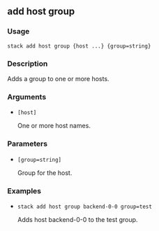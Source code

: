 ## add host group

### Usage

`stack add host group {host ...} {group=string}`

### Description


Adds a group to one or more hosts.



### Arguments

* `[host]`

   One or more host names.


### Parameters
* `[group=string]`

   Group for the host.

### Examples

* `stack add host group backend-0-0 group=test`

   Adds host backend-0-0 to the test group.



